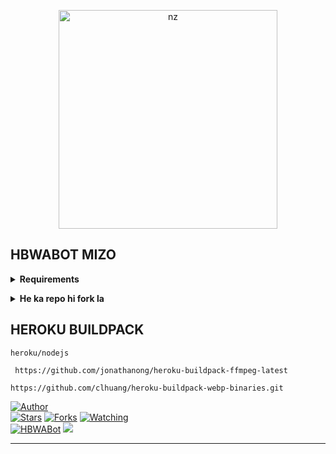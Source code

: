 <p align="center">
<img src="https://telegra.ph/file/910eec69750ced676b2a1.jpg" alt="nz" width="350"/>
</p>

## HBWABOT MIZO
</details>

<!-- Requirements -->
<b><details><summary>Requirements</summary></b>
* Qr code link luh nan hian i phone a tang ni lo in, mi dang phone a tangin emaw i laptop atangin Qr-Code link ah hian lut la
* I WhatsApp link device a tangin scan tur [Hmet rawh](https://replit.com/@Herbert70/HBWABot-Qr-Code-Generator?v=1)
* Chuan i WhatsApp-ah lut la, Settings luhna bulah khan, WhatsApp link device a tangin Qr-Code chu i scan thei ang
* Heroku Account ila nei loh chuan [hmet rawh](https://signup.heroku.com/login)
* Railway account ila nei loh chuan [hmet rawh](https://railway.app)

</details>

<!-- Start via Heroku -->
<b><details><summary>He ka repo hi fork la</summary></b>
* He Repo hi fork la [Hmet rawh](https://github.com/HBMods-OFC/HBWABot-v3/fork)
* Deploy chhung hi minute 5-10 ani thin a lo nghak zel dawn nia 
* I deploy zo hunah logs kha check la 

<br>

</details>

## HEROKU BUILDPACK

```
heroku/nodejs
```
```
 https://github.com/jonathanong/heroku-buildpack-ffmpeg-latest
```
```
https://github.com/clhuang/heroku-buildpack-webp-binaries.git
```

<a href="https://github.com/HBMods-OFC"><img title="Author" src="https://img.shields.io/badge/Author-HBMods-blue.svg?color=FFA161FF&style=for-the-badge&logo=github" /></a>  
<a href="https://github.com/HBMods-OFC/HBWABot-v3"><img title="Stars" src="https://img.shields.io/github/stars/HBMods-OFC/HBWABot-v3?color=FFA161FF&style=flat-square" /></a>
<a href="https://github.com/HBMods-OFC/HBWABot-v3/network/members"><img title="Forks" src="https://img.shields.io/github/forks/HBMods-OFC/HBWABot-v3?color=FFA161FF&style=flat-square" /></a>
<a href="https://github.com/HBMods-OFC/HBWABot-v3/watchers"><img title="Watching" src="https://img.shields.io/github/watchers/HBMods-OFC/HBWABot-v3?label=watchers&color=FFA161FF&style=flat-square" /></a> <br>
<a href="https://chat.whatsapp.com/DVjOS8G9xqgFoXfNy6HYAK"><img title="HBWABot" src="https://img.shields.io/badge/WhatsApp-Group-blue.svg?color=FFA161FF&style=for-the-badge&logo=whatsapp" /></a> 
<a href="https://youtube.com/c/HBSuantakOfficialChannel"><img src="https://img.shields.io/badge/HBMods-Channel-ff0000?style=for-the-badge&logo=youtube&logoColor=ff000000&link=https://youtube.com/c/HBSuantakOfficialChannel" /><br>
</details>

----
